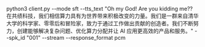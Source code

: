 
python3 client.py --mode sft --tts_text "Oh my God! Are you kidding me?? 在共绩科技，我们相信算力具有为世界带来积极改变的力量。我们是一群来自清华大学的科学家、零零后和冒险家，致力于通过工作做出贡献的创造者。我们不断努力，创建能够解决复杂问题、优化算力分配并让 AI 应用更高效的产品和服务。" --spk_id "001" --stream --response_format pcm

